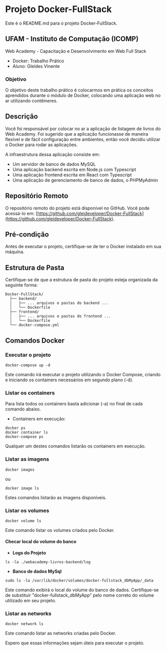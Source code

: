 # Projeto Docker-FullStack

Este é o README.md para o projeto Docker-FullStack.

## UFAM - Instituto de Computação (ICOMP)

Web Academy - Capacitação e Desenvolvimento em Web Full Stack

- Docker: Trabalho Prático
- Aluno: Gleides Vinente

### Objetivo

O objetivo deste trabalho prático é colocarmos em prática os conceitos aprendidos durante o módulo de Docker, colocando
uma aplicação web no ar utilizando contêineres.

## Descrição

Você foi responsável por colocar no ar a aplicação de listagem de livros do Web Academy. Foi sugerido que a aplicação
funcionasse de maneira flexível e de fácil configuração entre ambientes, então você decidiu utilizar o Docker para rodar
as aplicações.

A infraestrutura dessa aplicação consiste em:

- Um servidor de banco de dados MySQL
- Uma aplicação backend escrita em Node.js com Typescript
- Uma aplicação frontend escrita em React com Typescript
- Uma aplicação de gerenciamento de banco de dados, o PHPMyAdmin

## Repositório Remoto

O repositório remoto do projeto está disponível no GitHub.
Você pode acessá-lo
em: [https://github.com/gleideveloper/Docker-FullStack](https://github.com/gleideveloper/Docker-FullStack).

## Pré-condição

Antes de executar o projeto, certifique-se de ter o Docker instalado em sua máquina.

## Estrutura de Pasta

Certifique-se de que a estrutura de pasta do projeto esteja organizada da seguinte forma:

```
Docker-FullStack/
  ├── backend/
  │   ├── ... arquivos e pastas do backend ...
  │   └── Dockerfile
  ├── frontend/
  │   ├── ... arquivos e pastas do frontend ...
  │   └── Dockerfile
  └── docker-compose.yml
```

## Comandos Docker

### Executar o projeto

```
docker-compose up -d
```

Este comando irá executar o projeto utilizando o Docker Compose, criando e iniciando os containers necessários em
segundo plano (-d).

### Listar os containers

Para lista todos os containers basta adicionar (-a) no final de cada comando abaixo.

- Containers em execução:

```
docker ps
docker container ls
docker-compose ps
```

Qualquer um destes comandos listarão os containers em execução.

### Listar as imagens

```
docker images
```

ou

```
docker image ls
```

Estes comandos listarão as imagens disponíveis.

### Listar os volumes

```
docker volume ls
```

Este comando listar os volumes criados pelo Docker.

#### Checar local do volume do banco

- **Logs do Projeto**

```
ls -la ./webacademy-livros-backend/log
```

- **Banco de dados MySql**

```
sudo ls -la /var/lib/docker/volumes/docker-fullstack_dbMyApp/_data
```

Este comando exibirá o local do volume do banco de dados. Certifique-se de substituir "docker-fullstack_dbMyApp" pelo
nome correto do volume utilizado em seu projeto.

### Listar as networks

```
docker network ls
```

Este comando listar as networks criadas pelo Docker.

Espero que essas informações sejam úteis para executar o projeto.
